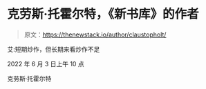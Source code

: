 # 克劳斯·托霍尔特，《新书库》的作者

> 原文：<https://thenewstack.io/author/claustopholt/>

艾:短期炒作，但长期来看炒作不足

2022 年 6 月 3 日上午 10 点

克劳斯·托霍尔特
